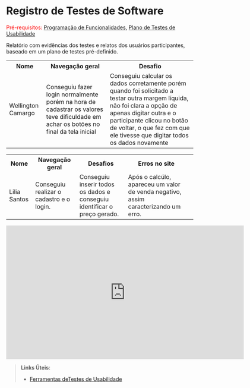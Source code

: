 # Registro de Testes de Software

<span style="color:red">Pré-requisitos: <a href="7-Programação de Funcionalidades.md"> Programação de Funcionalidades</a></span>, <a href="10-Plano de Testes de Usabilidade.md"> Plano de Testes de Usabilidade</a>

Relatório com evidências dos testes e relatos dos usuários participantes, baseado em um plano de testes pré-definido.
<table>
 <tr>
  <th>Nome</th>
  <th>Navegação geral</th>
  <th>Desafio</th>
 </tr>
 <tr>
  <td>Wellington Camargo</td>
  <td>Conseguiu fazer login normalmente porém na hora de cadastrar os valores teve dificuldade em achar os botões no final da tela inicial</td>
  <td>Conseguiu calcular os dados corretamente porém quando foi solicitado a testar outra margem líquida, não foi clara a opção de apenas digitar outra e o participante clicou no botão de voltar, o que fez com que ele tivesse que digitar todos os dados novamente</td>
 </tr>
  </table>
  
  <table>
 <tr>
  <th>Nome</th>
  <th>Navegação geral</th>
  <th>Desafios</th>
  <th> Erros no site<th/>
 </tr>
 
 <tr>
  <td>Lilia Santos</td>
  <td>Conseguiu realizar  o cadastro e o login.</td>
  <td>Conseguiu inserir todos os dados e conseguiu identificar o preço gerado.</td>
  <td> Após o calcúlo, apareceu um valor de venda negativo, assim caracterizando um erro.</td>
 </tr>
  </table>

<iframe width="640" height="360" src="https://www.youtube.com/embed/rdcuOytxjKY" title="YouTube video player" frameborder="0" allow="accelerometer; autoplay; clipboard-write; encrypted-media; gyroscope; picture-in-picture" allowfullscreen></iframe>

> **Links Úteis**:
> - [Ferramentas deTestes de Usabilidade](https://www.usability.gov/how-to-and-tools/resources/templates.html)
